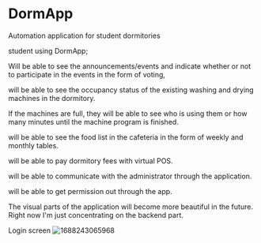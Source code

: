 # DormApp
Automation application for student dormitories

student using DormApp;

Will be able to see the announcements/events and indicate whether or not to participate in the events in the form of voting,

will be able to see the occupancy status of the existing washing and drying machines in the dormitory.

If the machines are full, they will be able to see who is using them or how many minutes until the machine program is finished.

will be able to see the food list in the cafeteria in the form of weekly and monthly tables.

will be able to pay dormitory fees with virtual POS.

will be able to communicate with the administrator through the application.

will be able to get permission out through the app.

The visual parts of the application will become more beautiful in the future. Right now I'm just concentrating on the backend part.

Login screen
![1688243065968](https://github.com/muhammedaliturk/DormApp/assets/103900615/cb54f751-ae3c-43b6-983b-672e597537e1)
